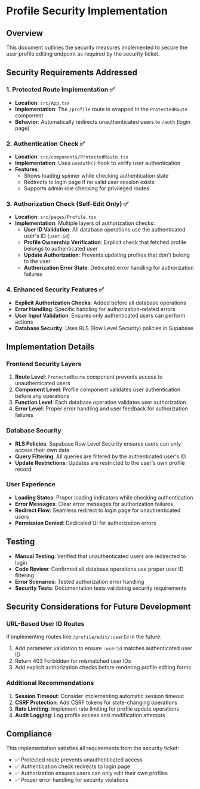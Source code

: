 # Profile Security Implementation

## Overview
This document outlines the security measures implemented to secure the user profile editing endpoint as required by the security ticket.

## Security Requirements Addressed

### 1. Protected Route Implementation ✅
- **Location**: `src/App.tsx`
- **Implementation**: The `/profile` route is wrapped in the `ProtectedRoute` component
- **Behavior**: Automatically redirects unauthenticated users to `/auth` (login page)

### 2. Authentication Check ✅
- **Location**: `src/components/ProtectedRoute.tsx`
- **Implementation**: Uses `useAuth()` hook to verify user authentication
- **Features**:
  - Shows loading spinner while checking authentication state
  - Redirects to login page if no valid user session exists
  - Supports admin role checking for privileged routes

### 3. Authorization Check (Self-Edit Only) ✅
- **Location**: `src/pages/Profile.tsx`
- **Implementation**: Multiple layers of authorization checks:
  - **User ID Validation**: All database operations use the authenticated user's ID (`user.id`)
  - **Profile Ownership Verification**: Explicit check that fetched profile belongs to authenticated user
  - **Update Authorization**: Prevents updating profiles that don't belong to the user
  - **Authorization Error State**: Dedicated error handling for authorization failures

### 4. Enhanced Security Features ✅
- **Explicit Authorization Checks**: Added before all database operations
- **Error Handling**: Specific handling for authorization-related errors
- **User Input Validation**: Ensures only authenticated users can perform actions
- **Database Security**: Uses RLS (Row Level Security) policies in Supabase

## Implementation Details

### Frontend Security Layers
1. **Route Level**: `ProtectedRoute` component prevents access to unauthenticated users
2. **Component Level**: Profile component validates user authentication before any operations
3. **Function Level**: Each database operation validates user authorization
4. **Error Level**: Proper error handling and user feedback for authorization failures

### Database Security
- **RLS Policies**: Supabase Row Level Security ensures users can only access their own data
- **Query Filtering**: All queries are filtered by the authenticated user's ID
- **Update Restrictions**: Updates are restricted to the user's own profile record

### User Experience
- **Loading States**: Proper loading indicators while checking authentication
- **Error Messages**: Clear error messages for authorization failures
- **Redirect Flow**: Seamless redirect to login page for unauthenticated users
- **Permission Denied**: Dedicated UI for authorization errors

## Testing
- **Manual Testing**: Verified that unauthenticated users are redirected to login
- **Code Review**: Confirmed all database operations use proper user ID filtering
- **Error Scenarios**: Tested authorization error handling
- **Security Tests**: Documentation tests validating security requirements

## Security Considerations for Future Development

### URL-Based User ID Routes
If implementing routes like `/profile/edit/:userId` in the future:
1. Add parameter validation to ensure `:userId` matches authenticated user ID
2. Return 403 Forbidden for mismatched user IDs
3. Add explicit authorization checks before rendering profile editing forms

### Additional Recommendations
1. **Session Timeout**: Consider implementing automatic session timeout
2. **CSRF Protection**: Add CSRF tokens for state-changing operations
3. **Rate Limiting**: Implement rate limiting for profile update operations
4. **Audit Logging**: Log profile access and modification attempts

## Compliance
This implementation satisfies all requirements from the security ticket:
- ✅ Protected route prevents unauthenticated access
- ✅ Authentication check redirects to login page
- ✅ Authorization ensures users can only edit their own profiles
- ✅ Proper error handling for security violations